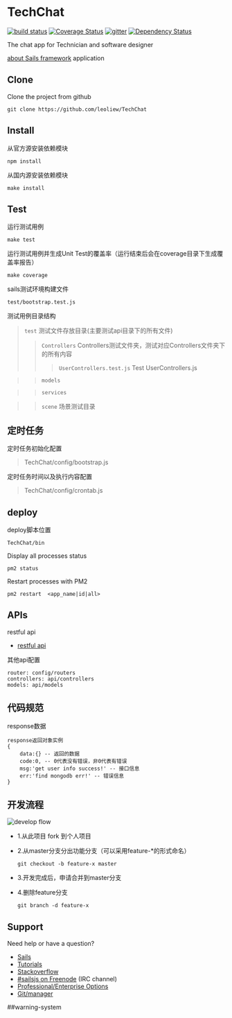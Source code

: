 # TechChat

[![build status][travis-image]][travis-url]
[![Coverage Status][coveralls-image]][coveralls-url]
[![gitter][gitter-image]][gitter-url]
[![Dependency Status][DependencyStatus-image]][DependencyStatus-url]

[travis-image]: https://api.travis-ci.org/leoliew/TechChat.svg?branch=master
[travis-url]: https://travis-ci.org/leoliew/TechChat
[coveralls-image]: https://coveralls.io/repos/leoliew/TechChat/badge.svg?branch=master
[coveralls-url]: https://coveralls.io/r/leoliew/TechChat
[gitter-image]: https://badges.gitter.im/Join%20Chat.svg
[gitter-url]: https://gitter.im/leoliew/TechChat?utm_source=badge&utm_medium=badge&utm_campaign=pr-badge&utm_content=badge
[DependencyStatus-image]: https://gemnasium.com/leoliew/TechChat.svg
[DependencyStatus-url]:https://gemnasium.com/leoliew/TechChat

The chat app for Technician and software designer

[about Sails framework](http://sailsjs.org) application


## Clone
Clone the project from github

    git clone https://github.com/leoliew/TechChat

## Install
从官方源安装依赖模块

    npm install
    
从国内源安装依赖模块

    make install

## Test
运行测试用例

    make test

运行测试用例并生成Unit Test的覆盖率（运行结束后会在coverage目录下生成覆盖率报告）

    make coverage

sails测试环境构建文件

    test/bootstrap.test.js

测试用例目录结构

> `test` 测试文件存放目录(主要测试api目录下的所有文件)
> > `Controllers` Controllers测试文件夹，测试对应Controllers文件夹下的所有内容
> > >   `UserControllers.test.js`  Test UserControllers.js

> >  `models`

> >  `services`

> >   `scene`  场景测试目录



## 定时任务
定时任务初始化配置

> TechChat/config/bootstrap.js

定时任务时间以及执行内容配置

> TechChat/config/crontab.js

## deploy
deploy脚本位置

    TechChat/bin

Display all processes status

    pm2 status

Restart processes with PM2

    pm2 restart  <app_name|id|all>

## APIs
restful api

- [restful api](http://sailsjs.org/#/documentation/reference/blueprint-api)

其他api配置

    router: config/routers
    controllers: api/controllers
    models: api/models

## 代码规范
response数据

    response返回对象实例
    {
        data:{} -- 返回的数据
        code:0, -- 0代表没有错误，非0代表有错误
        msg:'get user info success!' -- 接口信息
        err:'find mongodb err!' -- 错误信息
    }

## 开发流程

![develop flow](http://image.beekka.com/blog/201207/bg2012070507.png)

  * 1.从此项目 fork 到个人项目
  
  * 2.从master分支分出功能分支（可以采用feature-*的形式命名）

        git checkout -b feature-x master

  * 3.开发完成后，申请合并到master分支

  * 4.删除feature分支

        git branch -d feature-x





## Support
Need help or have a question?

- [Sails](http://sailsjs.org)
- [Tutorials](https://github.com/balderdashy/sails-docs/blob/master/FAQ.md#where-do-i-get-help)
- [Stackoverflow](http://stackoverflow.com/questions/tagged/sails.js)
- [#sailsjs on Freenode](http://webchat.freenode.net/) (IRC channel)
- [Professional/Enterprise Options](https://github.com/balderdashy/sails-docs/blob/master/FAQ.md#are-there-professional-support-options)
- [Git/manager](http://www.ruanyifeng.com/blog/2012/07/git.html)

##warning-system

